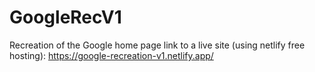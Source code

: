 # GoogleRecV1
Recreation of the Google home page 
link to a live site (using netlify free hosting): https://google-recreation-v1.netlify.app/
